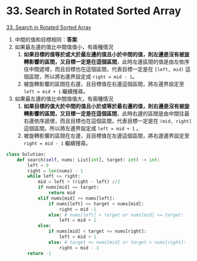 # 33. Search in Rotated Sorted Array

[33. Search in Rotated Sorted Array](https://leetcode.com/problems/search-in-rotated-sorted-array/)

1. 中間的值和目標相同：**答案**
2. 如果最左邊的值比中間值值小，有兩種情況
   1. **如果目標的值等於或大於最左邊的值且小於中間的值，則左邊是沒有被旋轉影響的區間，又目標一定是在這個區間**，此時左邊區間的值是由左依序往中間遞增，而且目標也在這個區間，代表目標一定是在 `[left, mid)` 這個區間，所以將右邊界設定成 `right = mid - 1`。
   2. 被旋轉影響的區間在右邊，且目標值在右邊這個區間，將左邊界設定至 `left = mid + 1` 繼續搜尋。
3. 如果最左邊的值比中間值值大，有兩種情況
   1. **如果目標的值大於中間的值且小於或等於最右邊的值，則右邊是沒有被旋轉影響的區間，又目標一定是在這個區間**，此時右邊的區間是由中間往最右邊依序遞增，而且目標也在這個區間，代表目標一定是在 `(mid, right]` 這個區間，所以將左邊界設定成 `left = mid + 1` 。
   2. 被旋轉影響的區間在左邊，且目標值在左邊這個區間，將右邊邊界設定至 `right = mid - 1` 繼續搜尋。

```python
class Solution:
    def search(self, nums: List[int], target: int) -> int:
        left = 0
        right = len(nums) - 1
        while left <= right:
            mid = left + (right - left) //2
            if nums[mid] == target:
                return mid
            elif nums[mid] >= nums[left]:
                if nums[left] <= target < nums[mid]:
                    right = mid -1
                else: # nums[left] > target or nums[mid] <= target:
                    left = mid + 1
            else:
                if nums[mid] < target <= nums[right]:
                    left = mid + 1
                else: # target <= nums[mid] or target > nums[right]:
                    right = mid - 1
        return -1
```

